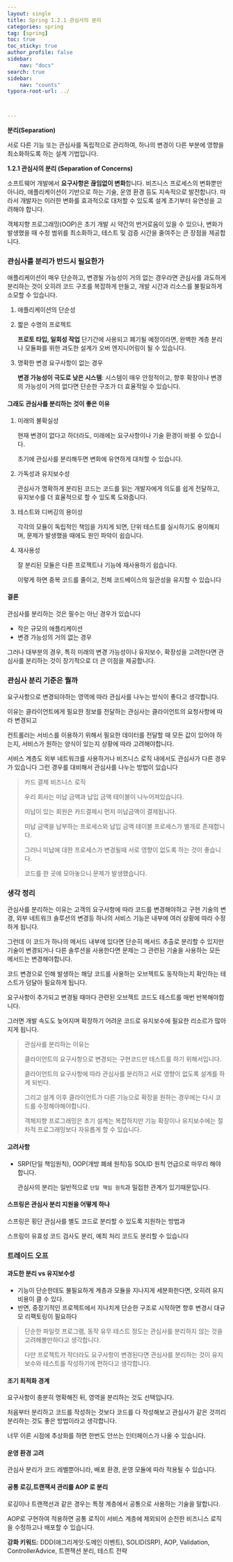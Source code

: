 ```yaml
---
layout: single
title: Spring 1.2.1 관심사의 분리
categories: spring
tag: [spring]
toc: true
toc_sticky: true
author_profile: false
sidebar:
    nav: "docs"
search: true
sidebar:
    nav: "counts"
typora-root-url: ../



---
```




**분리(Separation)**

서로 다른 기능 또는 관심사를 독립적으로 관리하여, 하나의 변경이 다른 부분에 영향을 최소화하도록 하는 설계 기법입니다.

**1.2.1 관심사의 분리 (Separation of Concerns)**

소프트웨어 개발에서 **요구사항은 끊임없이 변화**합니다. 비즈니스 프로세스의 변화뿐만 아니라, 애플리케이션이 기반으로 하는 기술, 운영 환경 등도 지속적으로 발전합니다. 따라서 개발자는 이러한 변화를 효과적으로 대처할 수 있도록 설계 초기부터 유연성을 고려해야 합니다.

객체지향 프로그래밍(OOP)은 초기 개발 시 약간의 번거로움이 있을 수 있으나, 변화가 발생했을 때 수정 범위를 최소화하고, 테스트 및 검증 시간을 줄여주는 큰 장점을 제공합니다.

### 관심사를 분리가 반드시 필요한가

애플리케이션이 매우 단순하고, 변경될 가능성이 거의 없는 경우라면 관심사를 과도하게 분리하는 것이 오히려 코드 구조를 복잡하게 만들고, 개발 시간과 리소스를 불필요하게 소모할 수 있습니다.

1. 애플리케이션의 단순성

2. 짧은 수명의 프로젝트

   **프로토 타입, 일회성 작업** 단기간에 사용되고 폐기될 예정이라면, 완벽한 계층 분리나 모듈화를 위한 과도한 설계가 오버 엔지니어링이 될 수 있습니다.

3. 명확한 변경 요구사항이 없는 경우

   **변경 가능성이 극도로 낮은 시스템**: 시스템이 매우 안정적이고, 향후 확장이나 변경의 가능성이 거의 없다면 단순한 구조가 더  효율적일 수 있습니다.

#### 그래도 관심사를 분리하는 것이 좋은 이유

1. 미래의 불확실성

   현재 변경이 없다고 하더라도, 미래에는 요구사항이나 기술 환경이 바뀔 수 있습니다.

   초기에 관심사를 분리해두면 변화에 유연하게 대처할 수 있습니다.

2. 가독성과 유지보수성

   관심사가 명확하게 분리된 코드는 코드를 읽는 개발자에게 의도를 쉽게 전달하고, 유지보수를 더 효율적으로 할 수 있도록 도와줍니다.

3. 테스트와 디버깅의 용이성

   각각의 모듈이 독립적인 책임을 가지게 되면, 단위 테스트를 실시하기도 용이해지며, 문제가 발생했을 때에도 원인 파악이 쉽습니다.

4. 재사용성

   잘 분리된 모듈은 다른 프로젝트나 기능에 재사용하기 쉽습니다.

   이렇게 하면 중복 코드를 줄이고, 전체 코드베이스의 일관성을 유지할 수 있습니다

#### 결론

관심사를 분리하는 것은 필수는 아닌 경우가 있습니다

+ 작은 규모의 애플리케이션
+ 변경 가능성의 거의 없는 경우

그러나 대부분의 경우, 특히 미래의 변경 가능성이나 유지보수, 확장성을 고려한다면 관심사를 분리하는 것이 장기적으로 더 큰 이점을 제공합니다.

### 관심사 분리 기준은 뭘까

요구사항으로 변경되야하는 영역에 따라 관심사를 나누는 방식이 좋다고 생각합니다.

이유는 클라이언트에게 필요한 정보를 전달하는 관심사는 클라이언트의 요청사항에 따라 변경되고

컨트롤러는 서비스를 이용하기 위해서 필요한 데이터를 전달할 때 모든 값이 있어야 하는지, 서비스가 원하는 양식이 있는지 상황에 따라 고려해야합니다.

서비스 계층도 외부 네트워크를 사용하거나 비즈니스 로직 내에서도 관심사가 다른 경우가 있습니다
그런 경우를 대비해서 관심사를 나누는 방법이 있습니다

> 카드 결제 비즈니스 로직
>
> 우리 회사는 미납 금액과 납입 금액 테이블이 나누어져있습니다.
>
> 미납이 있는 회원은 카드결제시 먼저 미납금액이 결제됩니다.
>
> 미납 금액을 납부하는 프로세스와 납입 금액 테이블 프로세스가 별개로 존재합니다.
>
> 그러니 미납에 대한 프로세스가 변경될때 서로 영향이 없도록 하는 것이 좋습니다.
>
> 코드를 한 곳에 모아놓으니 문제가 발생했습니다.



### 생각 정리

관심사를 분리하는 이유는 고객의 요구사항에 따라 코드를 변경해야하고 구현 기술의 변경, 외부 네트워크 솔루션의 변경등 하나의 서비스 기능은 내부에 여러 상황에 따라 수정하게 됩니다.

그런데 이 코드가 하나의 메서드 내부에 있다면 단순히 메서드 추출로 분리할 수 있지만 기술이 변경되거나 다른 솔루션을 사용한다면 문제는 그 관련된 기술을 사용하는 모든 메서드는 변경해야합니다.

코드 변경으로 인해 발생하는 해당 코드를 사용하는 오브젝트도 동작하는지 확인하는 테스트가 덩달아 필요하게 됩니다.

요구사항이 추가되고 변경될 때마다 관련된 오브젝트 코드도 테스트를 매번 반복해야합니다.

그러면 개발 속도도 늦어지며 확장하기 어려운 코드로 유지보수에 필요한 리소르가 많아지게 됩니다.

> 관심사를 분리하는 이유는
>
> 클라이언트의 요구사항으로 변경되는 구현코드만 테스트를 하기 위해서입니다.
>
> 클라이언트의 요구사항에 따라 관심사를 분리하고 서로 영향이 없도록 설계를 하게 되빈다.
>
> 그리고 설계 이후 클라이언트가 다른 기능으로 확장을 원하는 경우에는 다시 코드를 수정해야해야합니다.
>
> 객체지향 프로그래밍은 초기 설계는 복잡하지만 기능 확장이나 유지보수에는 절차적 프로그래밍보다 자유롭게 할 수 있습니다.

#### 고려사항

+ SRP(단일 책임원칙), OOP(개방 폐쇄 원칙)등 SOLID 원칙 언급으로 마무리 해야합니다.

  관심사의 분리는 일반적으로 `단일 책임 원칙`과 밀접한 관계가 있기때문입니다.

#### 스프링은 관심사 분리 지원을 어떻게 하나

스프링은 횡단 관심사를 별도 코드로 분리할 수 있도록 지원하는 방법과

스프링이 유효성 코드 검사도 분리, 예최 처리 코드도 분리할 수 있습니다

### 트레이드 오프

#### 과도한 분리 vs 유지보수성

+ 기능이 단순한데도 불필요하게 계층과 모듈을 지나지게 세분화한다면, 오히려 유지 비용이 클 수 있다.
+ 반면, 중장기적인 프로젝트에서 지나치게 단순한 구조로 시작하면 향후 변경시 대규모 리팩토링이 필요하다

> 단순한 파일럿 프로그램, 동작 유무 테스트 정도는 관심사를 분리하지 않는 것을 고려해볼만하다고 생각합니다.
>
> 다만 프로젝트가 작더라도 요구사항이 변경된다면 관심사를 분리하는 것이 유지보수와 테스트를 작성하기에 편하다고 생각합니다.

#### 조기 최적화 경계

요구사항이 충분히 명확해진 뒤, 영역을 분리하는 것도 선택입니다.

처음부터 분리하고 코드를 작성하는 것보다 코드를 다 작성해보고 관심사가 같은 것끼리 분리하는 것도 좋은 방법이라고 생각합니다.

너무 이른 시점에 추상화를 하면 한번도 안쓰는 인터페이스가 나올 수 있습니다.

#### 운영 환경 고려

관심사 분리가 코드 레벨뿐아니라, 배포 환경, 운영 모듈에 따라 적용될 수 있습니다.

#### 공통 로깅,트랜잭셔 관리를 AOP 로 분리

로깅이나 트랜젹선과 같은 경우는 특정 계층에서 공통으로 사용하는 기술을 말합니다.

AOP로 구현하여 적용하면 공통 로직이 서비스 계층에 제외되어 순전한 비즈니스 로직을 수정하고나 배포할 수 있습니다.



**강화 키워드**: DDD(애그리게잇·도메인 이벤트), SOLID(SRP), AOP, Validation, ControllerAdvice, 트랜잭션 분리, 테스트 전략
